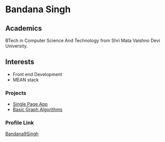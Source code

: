 # Bandana Singh

## Academics

BTech in Computer Science And Technology from Shri Mata Vaishno Devi University.

## Interests

- Front end Development
- MEAN stack

### Projects
- [Single Page App](https://github.com/Bandana9Singh/single-page-seed-app.git)
- [Basic Graph Algorithms](https://github.com/Bandana9Singh/Graph-Algorithms.git) 

### Profile Link

[Bandana9Singh](https://github.com/Bandana9Singh)
